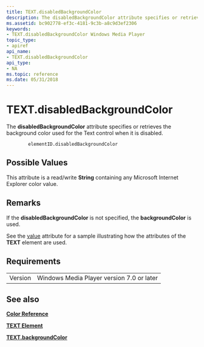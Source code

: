 ```yaml
---
title: TEXT.disabledBackgroundColor
description: The disabledBackgroundColor attribute specifies or retrieves the background color used for the Text control when it is disabled.
ms.assetid: bc902778-ef3c-4181-9c3b-a8c9d3ef2306
keywords:
- TEXT.disabledBackgroundColor Windows Media Player
topic_type:
- apiref
api_name:
- TEXT.disabledBackgroundColor
api_type:
- NA
ms.topic: reference
ms.date: 05/31/2018
---
```


# TEXT.disabledBackgroundColor

The **disabledBackgroundColor** attribute specifies or retrieves the background color used for the Text control when it is disabled.

``` syntax
        elementID.disabledBackgroundColor
```

## Possible Values

This attribute is a read/write **String** containing any Microsoft Internet Explorer color value.

## Remarks

If the **disabledBackgroundColor** is not specified, the **backgroundColor** is used.

See the [value](text-value.md) attribute for a sample illustrating how the attributes of the **TEXT** element are used.

## Requirements



|                    |                                                      |
|--------------------|------------------------------------------------------|
| Version<br/> | Windows Media Player version 7.0 or later<br/> |



## See also

<dl> <dt>

[**Color Reference**](color-reference.md)
</dt> <dt>

[**TEXT Element**](text-element.md)
</dt> <dt>

[**TEXT.backgroundColor**](text-backgroundcolor.md)
</dt> </dl>

 

 





